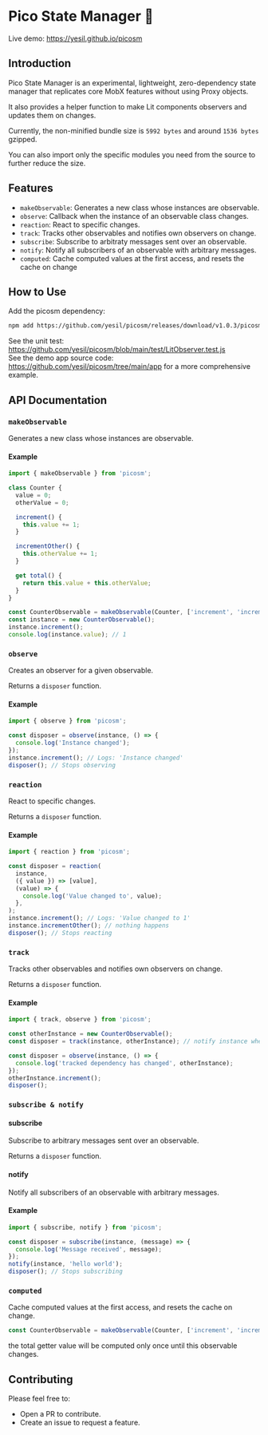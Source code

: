 # Pico State Manager 🎷

Live demo: https://yesil.github.io/picosm

## Introduction

Pico State Manager is an experimental, lightweight, zero-dependency state manager that replicates core MobX features without using Proxy objects.

It also provides a helper function to make Lit components observers and updates them on changes.

Currently, the non-minified bundle size is `5992 bytes` and around `1536 bytes` gzipped.

You can also import only the specific modules you need from the source to further reduce the size.

## Features

- `makeObservable`: Generates a new class whose instances are observable.
- `observe`: Callback when the instance of an observable class changes.
- `reaction`: React to specific changes.
- `track`: Tracks other observables and notifies own observers on change.
- `subscribe`: Subscribe to arbitraty messages sent over an observable.
- `notify`: Notify all subscribers of an observable with arbitrary messages.
- `computed`: Cache computed values at the first access, and resets the cache on change

## How to Use

Add the picosm dependency:

```bash
npm add https://github.com/yesil/picosm/releases/download/v1.0.3/picosm-1.0.3.tgz
```

See the unit test: https://github.com/yesil/picosm/blob/main/test/LitObserver.test.js <br>
See the demo app source code: https://github.com/yesil/picosm/tree/main/app for a more comprehensive example.

## API Documentation

### `makeObservable`

Generates a new class whose instances are observable.

#### Example

```javascript
import { makeObservable } from 'picosm';

class Counter {
  value = 0;
  otherValue = 0;

  increment() {
    this.value += 1;
  }

  incrementOther() {
    this.otherValue += 1;
  }

  get total() {
    return this.value + this.otherValue;
  }
}

const CounterObservable = makeObservable(Counter, ['increment', 'incrementOther']);
const instance = new CounterObservable();
instance.increment();
console.log(instance.value); // 1
```

### `observe`

Creates an observer for a given observable.

Returns a `disposer` function.

#### Example

```javascript
import { observe } from 'picosm';

const disposer = observe(instance, () => {
  console.log('Instance changed');
});
instance.increment(); // Logs: 'Instance changed'
disposer(); // Stops observing
```

### `reaction`

React to specific changes.

Returns a `disposer` function.

#### Example

```javascript
import { reaction } from 'picosm';

const disposer = reaction(
  instance,
  ({ value }) => [value],
  (value) => {
    console.log('Value changed to', value);
  },
);
instance.increment(); // Logs: 'Value changed to 1'
instance.incrementOther(); // nothing happens
disposer(); // Stops reacting
```

### `track`

Tracks other observables and notifies own observers on change.

Returns a `disposer` function.

#### Example

```javascript
import { track, observe } from 'picosm';

const otherInstance = new CounterObservable();
const disposer = track(instance, otherInstance); // notify instance when otherInstance changes

const disposer = observe(instance, () => {
  console.log('tracked dependency has changed', otherInstance);
});
otherInstance.increment();
disposer();
```

### `subscribe & notify`

#### subscribe
Subscribe to arbitrary messages sent over an observable.

Returns a `disposer` function.

#### notify
Notify all subscribers of an observable with arbitrary messages.

#### Example

```javascript
import { subscribe, notify } from 'picosm';

const disposer = subscribe(instance, (message) => {
  console.log('Message received', message);
});
notify(instance, 'hello world');
disposer(); // Stops subscribing
```

### `computed`

Cache computed values at the first access, and resets the cache on change.

```javascript
const CounterObservable = makeObservable(Counter, ['increment', 'incrementOther'], ['total']);
```

the total getter value will be computed only once until this observable changes.


## Contributing

Please feel free to:

- Open a PR to contribute.
- Create an issue to request a feature.

